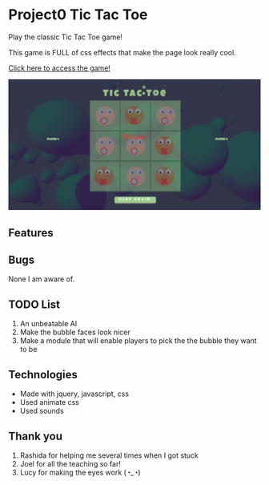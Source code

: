 # Project0 Tic Tac Toe

Play the classic Tic Tac Toe game!

This game is FULL of css effects that make the page look really cool.


[Click here to access the game!]( https://pkijowska.github.io/tictactoe/)

![alt text](tictactoe.png)



<!-- ![Repo img](/tictactoe/tictactoe.png)

![Alt text](/relative/path/to/img.jpg?raw=true "Optional Title") -->

## Features




## Bugs
None I am aware of.

## TODO List
1. An unbeatable AI
1. Make the bubble faces look nicer
1. Make a module that will enable players to pick the the bubble they want to be


## Technologies
- Made with jquery, javascript, css
- Used animate css
- Used sounds


## Thank you

1. Rashida for helping me several times when I got stuck
1. Joel for all the teaching so far!
1. Lucy for making the eyes work   (◔_◔)
